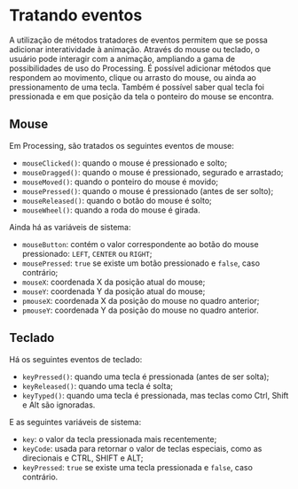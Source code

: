 # Tratando eventos

A utilização de métodos tratadores de eventos permitem que se possa adicionar interatividade à animação. Através do mouse ou teclado, o usuário pode interagir com a animação, ampliando a gama de possibilidades de uso do Processing. É possível adicionar métodos que respondem ao movimento, clique ou arrasto do mouse, ou ainda ao pressionamento de uma tecla. Também é possível saber qual tecla foi pressionada e em que posição da tela o ponteiro do mouse se encontra.

## Mouse

Em Processing, são tratados os seguintes eventos de mouse:
* `mouseClicked()`: quando o mouse é pressionado e solto;
* `mouseDragged()`: quando o mouse é pressionado, segurado e arrastado;
* `mouseMoved()`: quando o ponteiro do mouse é movido;
* `mousePressed()`: quando o mouse é pressionado (antes de ser solto);
* `mouseReleased()`: quando o botão do mouse é solto;
* `mouseWheel()`: quando a roda do mouse é girada.

Ainda há as variáveis de sistema:
* `mouseButton`: contém o valor correspondente ao botão do mouse pressionado: `LEFT`, `CENTER` ou `RIGHT`;
* `mousePressed`: `true` se existe um botão pressionado e `false`, caso contrário;
* `mouseX`: coordenada X da posição atual do mouse;
* `mouseY`: coordenada Y da posição atual do mouse;
* `pmouseX`: coordenada X da posição do mouse no quadro anterior;
* `pmouseY`: coordenada Y da posição do mouse no quadro anterior.

## Teclado

Há os seguintes eventos de teclado:
* `keyPressed()`: quando uma tecla é pressionada (antes de ser solta);
* `keyReleased()`: quando uma tecla é solta;
* `keyTyped()`: quando uma tecla é pressionada, mas teclas como Ctrl, Shift e Alt são ignoradas.

E as seguintes variáveis de sistema:
* `key`: o valor da tecla pressionada mais recentemente;
* `keyCode`: usada para retornar o valor de teclas especiais, como as direcionais e CTRL, SHIFT e ALT;
* `keyPressed`: `true` se existe uma tecla pressionada e `false`, caso contrário.
